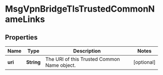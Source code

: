 

# MsgVpnBridgeTlsTrustedCommonNameLinks


## Properties

| Name | Type | Description | Notes |
|------------ | ------------- | ------------- | -------------|
|**uri** | **String** | The URI of this Trusted Common Name object. |  [optional] |



